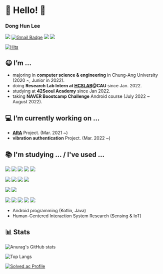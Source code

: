 # 👋 Hello! 👋

### Dong Hun Lee

<a href="https://www.instagram.com/lazy_develop_er/" target="_blank"><img src="https://img.shields.io/badge/Instagram-E4405F?style=flat&logo=instagram&logoColor=white"/></a>
[![Gmail Badge](https://img.shields.io/badge/Gmail-d14836?style=flat&logo=Gmail&logoColor=white&link=mailto:ldh010119@gmail.com)](mailto:ldh010119@gmail.com)
<img src="https://img.shields.io/badge/donghunl-000000?style=flat&logo=42&logoColor=white"/></a>
<a href="https://codeforces.com/profile/ldh010119"><img src="https://img.shields.io/badge/Codeforces-1F8ACB?style=flat&logo=Codeforces&logoColor=white"/></a>

[![Hits](https://hits.seeyoufarm.com/api/count/incr/badge.svg?url=https%3A%2F%2Fgithub.com%2Fldh019&count_bg=%2379C83D&title_bg=%23555555&icon=&icon_color=%23E7E7E7&title=hits&edge_flat=false)](https://hits.seeyoufarm.com)

## 😃 I’m ...
- majoring in **computer science & engineering** in Chung-Ang University (2020 ~, Junior in 2022).
- doing **Research Lab Intern at <a href="https://sites.google.com/view/hcslab-cau">HCSLAB</a>@CAU** since Jan. 2022.
- studying at **42Seoul Academy** since Jan 2022.
- taking **NAVER Boostcamp Challenge** Android course (July 2022 ~ August 2022).

## 💻 I’m currently working on ...
- **<a href="https://github.com/ARA-developer/ARA">ARA</a>** Project. (Mar. 2021 ~)
- **vibration authentication** Project. (Mar. 2022 ~)

## 📚 I'm studying ... / I've used ...
<img src="https://img.shields.io/badge/C-A8B9CC?style=flat&logo=C&logoColor=white"/></a>
<img src="https://img.shields.io/badge/C++-00599C?style=flat&logo=C%2B%2B&logoColor=white"/></a>
<img src="https://img.shields.io/badge/Java-007396?style=flat&logo=Java&logoColor=white"/></a>
<img src="https://img.shields.io/badge/Kotlin-7F52FF?style=flat&logo=Kotlin&logoColor=white"/></a>
<img src="https://img.shields.io/badge/Python-3776AB?style=flat&logo=Python&logoColor=white"/></a>

<img src="https://img.shields.io/badge/Visual Studio-5C2D91?style=flat&logo=Visual%20Studio&logoColor=white"/></a>
<img src="https://img.shields.io/badge/IntelliJ-F27513?style=flat&logo=IntelliJ%20IDEA&logoColor=white"/></a>
<img src="https://img.shields.io/badge/PyCharm-20D088?style=flat&logo=PyCharm&logoColor=white"/></a>
<img src="https://img.shields.io/badge/Android Studio-3DDC84?style=flat&logo=Android%20Studio&logoColor=white"/></a>

<img src="https://img.shields.io/badge/Android-3DDC84?style=flat&logo=Android&logoColor=white"/></a>
<img src="https://img.shields.io/badge/webRTC-333333?style=flat&logo=WebRTC&logoColor=white"/></a>

<img src="https://img.shields.io/badge/Firebase-FFCA28?style=flat&logo=Firebase&logoColor=white"/></a>
<img src="https://img.shields.io/badge/Git-F05032?style=flat&logo=Git&logoColor=white"/></a>
<img src="https://img.shields.io/badge/GitHub-181717?style=flat&logo=GitHub&logoColor=white"/></a>
<img src="https://img.shields.io/badge/GitKraken-179287?style=flat&logo=GitKraken&logoColor=white"/></a>
<img src="https://img.shields.io/badge/Slack-4A154B?style=flat&logo=Slack&logoColor=white"/></a>

- Android programming (Kotlin, Java)
- Human-Centered Interaction System Research (Sensing & IoT)

## 📊 Stats
![Anurag's GitHub stats](https://github-readme-stats.vercel.app/api?username=ldh019&show_icons=true&theme=radical)

![Top Langs](https://github-readme-stats.vercel.app/api/top-langs/?username=ldh019&layout=compact&theme=radical)

[![Solved.ac Profile](http://mazassumnida.wtf/api/v2/generate_badge?boj=ldh019)](https://solved.ac/ldh019/)

<!--
**ldh019/ldh019** is a ✨ _special_ ✨ repository because its `README.md` (this file) appears on your GitHub profile.

Here are some ideas to get you started:


- 
- 👯 I’m looking to collaborate on ...
- 🤔 I’m looking for help with ...
- 💬 Ask me about ...
- 📫 How to reach me: ...
- 😄 Pronouns: ...
- ⚡ Fun fact: ...
-->
